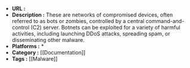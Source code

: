 - **URL :** 
- **Description :** These are networks of compromised devices, often referred to as bots or zombies, controlled by a central command-and-control (C2) server. Botnets can be exploited for a variety of harmful activities, including launching DDoS attacks, spreading spam, or disseminating other malware.
- **Platforms :** *
- **Category :** [[Documentation]]
- **Tags :** [[Malware]]